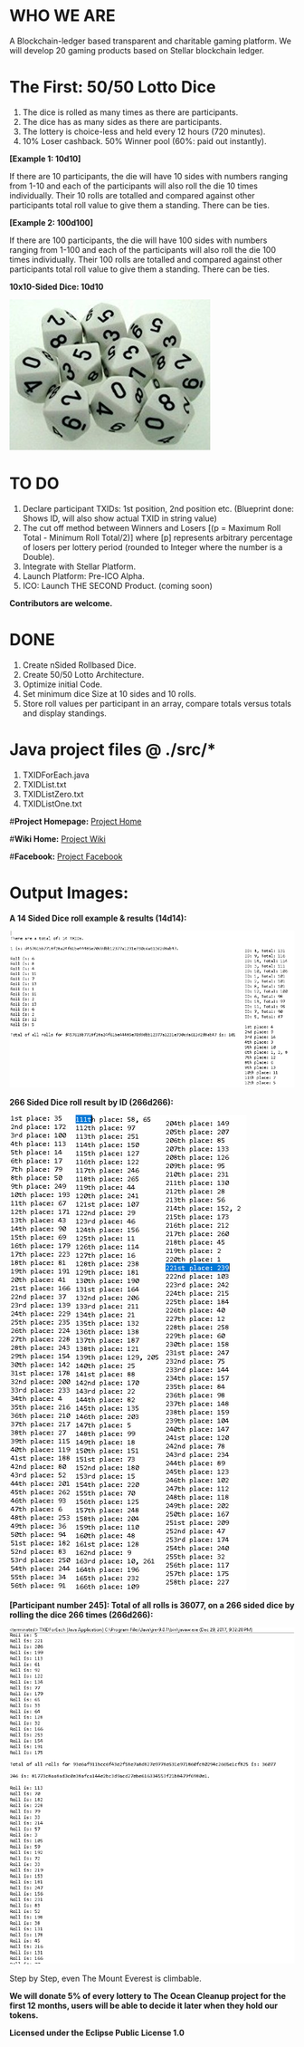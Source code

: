 # WHO WE ARE 

A Blockchain-ledger based transparent and charitable gaming platform. We will develop 20 gaming products based on Stellar blockchain ledger.

# The First: 50/50 Lotto Dice

1. The dice is rolled as many times as there are participants.
2. The dice has as many sides as there are participants. 
3. The lottery is choice-less and held every 12 hours (720 minutes).
4. 10% Loser cashback. 50% Winner pool (60%: paid out instantly).

**[Example 1: 10d10]** 

If there are 10 participants, the die will have 10 sides with numbers ranging from 1-10 and each of the participants will also roll the die 10 times individually. Their 10 rolls are totalled and compared against other participants total roll value to give them a standing. There can be ties.

**[Example 2: 100d100]** 

If there are 100 participants, the die will have 100 sides with numbers ranging from 1-100 and each of the participants will also roll the die 100 times individually. Their 100 rolls are totalled and compared against other participants total roll value to give them a standing. There can be ties.

**10x10-Sided Dice: 10d10**

<img src="img/10d10.jpg" class="inline"/>


# TO DO

1. Declare participant TXIDs: 1st position, 2nd position etc. (Blueprint done: Shows ID, will also show actual TXID in string value)
2. The cut off method between Winners and Losers [(p = Maximum Roll Total - Minimum Roll Total/2)] where [p] represents arbitrary percentage of losers per lottery period (rounded to Integer where the number is a Double).
3. Integrate with Stellar Platform.
4. Launch Platform: Pre-ICO Alpha.
5. ICO: Launch THE SECOND Product. (coming soon)

**Contributors are welcome.**

# DONE

1. Create nSided Rollbased Dice.
2. Create 50/50 Lotto Architecture.
3. Optimize initial Code.
4. Set minimum dice Size at 10 sides and 10 rolls.
5. Store roll values per participant in an array, compare totals versus totals and display standings.



# Java project files @ ./src/*

1. TXIDForEach.java
2. TXIDList.txt
3. TXIDListZero.txt
4. TXIDListOne.txt


#**Project Homepage:** <a href="https://peruzee.github.io/PlanetFunderInitiative/">Project Home</a>

#**Wiki Home:** <a href="https://github.com/PeruZee/PlanetFunderInitiative/wiki">Project Wiki</a>

#**Facebook:** <a href="https://www.facebook.com/PlanetFunderInitiative/">Project Facebook</a>

# Output Images:

**A 14 Sided Dice roll example & results (14d14):** 

<img src="img/PlanetFunderOP.png" class="inline"/>

**266 Sided Dice roll result by ID (266d266):**

<img src="img/266d266.png" class="inline"/>

**[Participant number 245]: Total of all rolls is 36077, on a 266 sided dice by rolling the dice 266 times (266d266):**

<img src="img/266d266_245.png" class="inline"/>

Step by Step, even The Mount Everest is climbable. 

**We will donate 5% of every lottery to The Ocean Cleanup project for the first 12 months, users will be able to decide it later when they hold our tokens.**

**Licensed under the Eclipse Public License 1.0**
